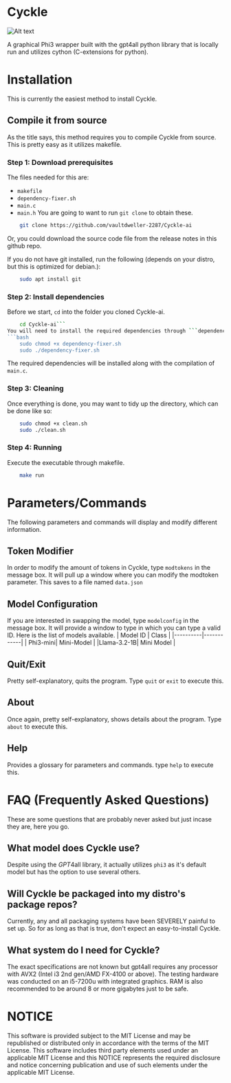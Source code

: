# Cyckle
![Alt text](https://github.com/vaultdweller-2287/Cyckle-ai/blob/main/.github/cycklelogo.jpg)

A graphical Phi3 wrapper built with the gpt4all python library that is locally run and utilizes cython (C-extensions for python).

# Installation

This is currently the easiest method to install Cyckle.

## Compile it from source

As the title says, this method requires you to compile Cyckle from source. This is pretty easy as it utilizes makefile.

### Step 1: Download prerequisites

The files needed for this are:
- ```makefile```
- ```dependency-fixer.sh``` 
- ```main.c```
- ```main.h```
You are going to want to run ```git clone``` to obtain these.
```bash
    git clone https://github.com/vaultdweller-2287/Cyckle-ai
```
Or, you could download the source code file from the release notes in this github repo.

If you do not have git installed, run the following (depends on your distro, but this is optimized for debian.):
```bash
    sudo apt install git
```
### Step 2: Install dependencies

Before we start, ```cd``` into the folder you cloned Cyckle-ai.
```bash
    cd Cyckle-ai```
You will need to install the required dependencies through ```dependency-fixer```. Here's how to do it:
```bash
    sudo chmod +x dependency-fixer.sh
    sudo ./dependency-fixer.sh
```
The required dependencies will be installed along with the compilation of ```main.c```.

### Step 3: Cleaning

Once everything is done, you may want to tidy up the directory, which can be done like so:
```bash
    sudo chmod +x clean.sh
    sudo ./clean.sh
```
### Step 4: Running

Execute the executable through makefile.
```bash
    make run
```

# Parameters/Commands
The following parameters and commands will display and modify different information.

## Token Modifier
In order to modify the amount of tokens in Cyckle, type ```modtokens``` in the message box. It will pull up a window where you can modify the modtoken parameter. This saves to a file named ```data.json```

## Model Configuration
If you are interested in swapping the model, type ```modelconfig``` in the message box. It will provide a window to type in which you can type a valid ID. Here is the list of models available.
| Model ID |    Class   |
|----------|------------|
| Phi3-mini| Mini-Model |
|Llama-3.2-1B| Mini Model |

## Quit/Exit
Pretty self-explanatory, quits the program. Type ```quit``` or ```exit``` to execute this.

## About
Once again, pretty self-explanatory, shows details about the program. Type ```about``` to execute this.

## Help
Provides a glossary for parameters and commands. type ```help``` to execute this.

# FAQ (Frequently Asked Questions)
These are some questions that are probably never asked but just incase they are, here you go.

## What model does Cyckle use?
Despite using the *GPT*4all library, it actually utilizes ```phi3``` as it's default model but has the option to use several others.

## Will Cyckle be packaged into my distro's package repos?
Currently, any and all packaging systems have been SEVERELY painful to set up. So for as long as that is true, don't expect an easy-to-install Cyckle.

## What system do I need for Cyckle?
The exact specifications are not known but gpt4all requires any processor with AVX2 (Intel i3 2nd gen/AMD FX-4100 or above). The testing hardware was conducted on an i5-7200u with integrated graphics. RAM is also recommended to be around 8 or more gigabytes just to be safe.

# NOTICE
This software is provided subject to the MIT License and may be republished or distributed only in accordance with the terms of the MIT License. 
This software includes third party elements used under an applicable MIT License and this NOTICE represents the required disclosure and notice concerning publication and use of such elements under the applicable MIT License.   
